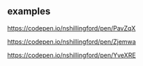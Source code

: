 ## examples

https://codepen.io/nshillingford/pen/PavZqX

https://codepen.io/nshillingford/pen/Zjemwa

https://codepen.io/nshillingford/pen/YveXRE
